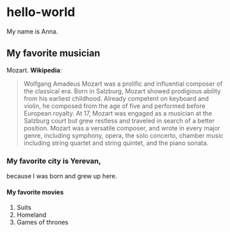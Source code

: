 # hello-world
My name is Anna.

## My favorite musician
Mozart.
**Wikipedia**:

> Wolfgang Amadeus Mozart was a prolific and influential composer of the classical era.
Born in Salzburg, Mozart showed prodigious ability from his earliest childhood. Already competent on keyboard and violin, he composed from the age of five and performed before European royalty. At 17, Mozart was engaged as a musician at the Salzburg court but grew restless and traveled in search of a better position.
Mozart was a versatile composer, and wrote in every major genre, including symphony, opera, the solo concerto, chamber music including string quartet and string quintet, and the piano sonata.

### My favorite city is Yerevan, 
because I was born and grew up here.


#### My favorite movies
1. Suits
2. Homeland
3. Games of thrones


